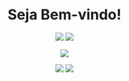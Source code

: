 

<div align="center">
   <h1>Seja Bem-vindo!</h1>

   ![](https://github-profile-summary-cards.vercel.app/api/cards/repos-per-language?username=RodrigoAzvdd&theme=react)
   ![](https://github-profile-summary-cards.vercel.app/api/cards/most-commit-language?username=RodrigoAzvdd&theme=react)
  
   ![](https://github-profile-summary-cards.vercel.app/api/cards/profile-details?username=RodrigoAzvdd&theme=react)
   
   ![](https://github-profile-summary-cards.vercel.app/api/cards/stats?username=RodrigoAzvdd&theme=react)
   ![](https://github-profile-summary-cards.vercel.app/api/cards/productive-time?username=RodrigoAzvdd&theme=react)

</div>
